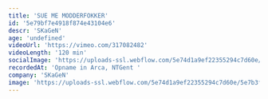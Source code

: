 ```yaml
---
title: 'SUE ME MODDERFOKKER'
id: '5e79bf7e4918f874e43104e6'
descr: 'SKaGeN'
age: 'undefined'
videoUrl: 'https://vimeo.com/317082482'
videoLength: '120 min'
socialImage: 'https://uploads-ssl.webflow.com/5e74d1a9ef22355294c7d60e/5e7b3f057091cc302b6f53cd_Sueme.jpg'
recordedAt: 'Opname in Arca, NTGent '
company: 'SKaGeN'
image: 'https://uploads-ssl.webflow.com/5e74d1a9ef22355294c7d60e/5e7b3f057091cc302b6f53cd_Sueme.jpg'
---
```

